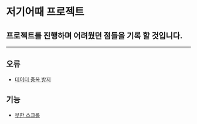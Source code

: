 # 저기어때 프로젝트

## 프로젝트를 진행하며 어려웠던 점들을 기록 할 것입니다.

---

## 오류

- [데이터 중복 방지](https://github.com/stu442/today-i-learned/blob/main/프로젝트/저기어때/데이터중복방지.md)

## 기능
- [무한 스크롤](https://github.com/stu442/today-i-learned/blob/main/프로젝트/저기어때/무한-스크롤.md)